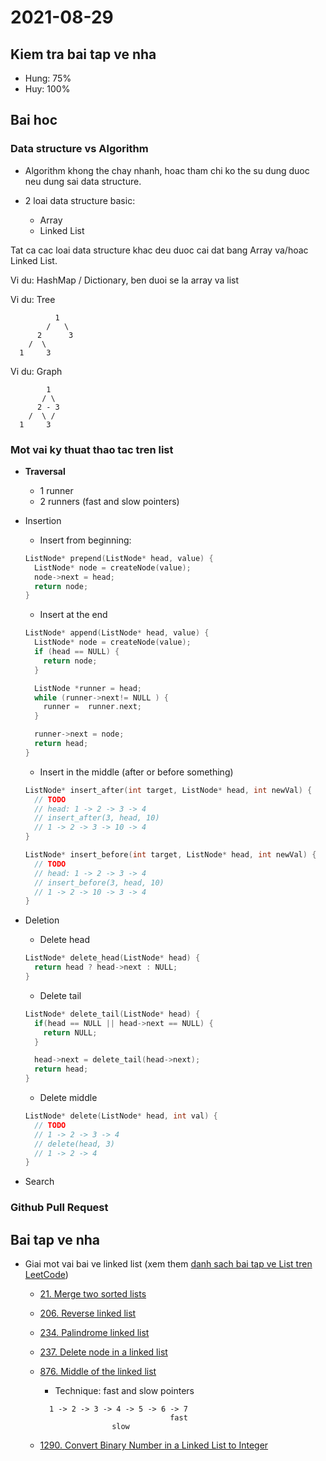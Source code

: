 # 2021-08-29

## Kiem tra bai tap ve nha

- Hung: 75%
- Huy: 100%

## Bai hoc

### Data structure vs Algorithm

- Algorithm khong the chay nhanh, hoac tham chi ko the su dung duoc neu dung sai
  data structure.

- 2 loai data structure basic:
  - Array
  - Linked List

Tat ca cac loai data structure khac deu duoc cai dat bang Array va/hoac Linked
List.

Vi du: HashMap / Dictionary, ben duoi se la array va list

Vi du: Tree

```
          1
        /   \
      2      3
    /  \
  1     3
```

Vi du: Graph

```
        1
       / \
      2 - 3
    /  \ /
  1     3
```

### Mot vai ky thuat thao tac tren list

- **Traversal**

  - 1 runner
  - 2 runners (fast and slow pointers)

- Insertion

  - Insert from beginning:

  ```c
  ListNode* prepend(ListNode* head, value) {
    ListNode* node = createNode(value);
    node->next = head;
    return node;
  }
  ```

  - Insert at the end

  ```c
  ListNode* append(ListNode* head, value) {
    ListNode* node = createNode(value);
    if (head == NULL) {
      return node;
    }

    ListNode *runner = head;
    while (runner->next!= NULL ) {
      runner =  runner.next;
    }

    runner->next = node;
    return head;
  }
  ```

  - Insert in the middle (after or before something)

  ```c
  ListNode* insert_after(int target, ListNode* head, int newVal) {
    // TODO
    // head: 1 -> 2 -> 3 -> 4
    // insert_after(3, head, 10)
    // 1 -> 2 -> 3 -> 10 -> 4
  }

  ListNode* insert_before(int target, ListNode* head, int newVal) {
    // TODO
    // head: 1 -> 2 -> 3 -> 4
    // insert_before(3, head, 10)
    // 1 -> 2 -> 10 -> 3 -> 4
  }
  ```

- Deletion

  - Delete head

  ```c
  ListNode* delete_head(ListNode* head) {
    return head ? head->next : NULL;
  }
  ```

  - Delete tail

  ```c
  ListNode* delete_tail(ListNode* head) {
    if(head == NULL || head->next == NULL) {
      return NULL;
    }

    head->next = delete_tail(head->next);
    return head;
  }
  ```

  - Delete middle

  ```c
  ListNode* delete(ListNode* head, int val) {
    // TODO
    // 1 -> 2 -> 3 -> 4
    // delete(head, 3)
    // 1 -> 2 -> 4
  }
  ```

- Search

### Github Pull Request

## Bai tap ve nha

- Giai mot vai bai ve linked list (xem them [danh sach bai tap ve List tren
  LeetCode](https://leetcode.com/problemset/algorithms/?topicSlugs=linked-list))

  - [21. Merge two sorted lists](https://leetcode.com/problems/merge-two-sorted-lists/)
  - [206. Reverse linked list](https://leetcode.com/problems/reverse-linked-list/)
  - [234. Palindrome linked list](https://leetcode.com/problems/palindrome-linked-list/)
  - [237. Delete node in a linked list](https://leetcode.com/problems/delete-node-in-a-linked-list/)
  - [876. Middle of the linked list](https://leetcode.com/problems/middle-of-the-linked-list/)

    - Technique: fast and slow pointers

    ```
      1 -> 2 -> 3 -> 4 -> 5 -> 6 -> 7
                                 fast
                    slow
    ```

  - [1290. Convert Binary Number in a Linked List to Integer](https://leetcode.com/problems/middle-of-the-linked-list/)
